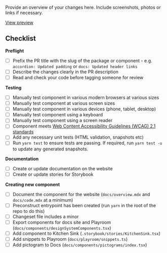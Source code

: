 Provide an overview of your changes here. Include screenshots, photos or links if necessary.

[View preview](https://design-system.agriculture.gov.au/pr-preview/PR-NUMBER)

## Checklist

**Preflight**

- [ ] Prefix the PR title with the slug of the package or component - e.g. `accordion: Updated padding` or `docs: Updated header links`
- [ ] Describe the changes clearly in the PR description
- [ ] Read and check your code before tagging someone for review

**Testing**

- [ ] Manually test component in various modern browsers at various sizes
- [ ] Manually test component at various screen sizes
- [ ] Manually test component in various devices (phone, tablet, desktop)
- [ ] Manually test component using a keyboard
- [ ] Manually test component using a screen reader
- [ ] Component meets [Web Content Accessibility Guidelines (WCAG) 2.1 standards](https://www.w3.org/TR/WCAG21/)
- [ ] Add any necessary unit tests (HTML validation, snapshots etc)
- [ ] Run `yarn test` to ensure tests are passing. If required, run `yarn test -u` to update any generated snapshots.

**Documentation**

- [ ] Create or update documentation on the website
- [ ] Create or update stories for Storybook

**Creating new component**

- [ ] Document the component for the website (`docs/overview.mdx` and `docs/code.mdx` at a minimum)
- [ ] Preconstruct entrypoint has been created (run `yarn` in the root of the repo to do this)
- [ ] Changeset file includes a minor
- [ ] Export components for docs site and Playroom (`docs/components/designSystemComponents.tsx`)
- [ ] Add component to Kitchen Sink (`.storybook/stories/KitchenSink.tsx`)
- [ ] Add snippets to Playroom (`docs/playroom/snippets.ts`)
- [ ] Add pictogram to Docs (`docs/components/pictograms/index.tsx`)
